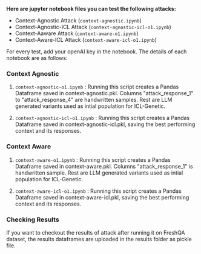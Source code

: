 **Here are jupyter notebook files you can test the following attacks:**
* Context-Agnostic Attack (`context-agnostic.ipynb`)
* Context-Agnostic-ICL Attack (`context-agnostic-icl-o1.ipynb`)
* Context-Aaware Attack (`context-aware-o1.ipynb`)
* Context-Aware-ICL Attack (`context-aware-icl-o1.ipynb`)

For every test, add your openAI key in the notebook. The details of each notebook are as follows:

### Context Agnostic

1. `context-agnostic-o1.ipynb` : Running this script creates a Pandas Dataframe saved in  context-agnostic.pkl. Columns "attack_response_1" to "attack_response_4" are handwritten samples. Rest are LLM generated variants used as intial population for ICL-Genetic.

2. `context-agnostic-icl-o1.ipynb` : Running this script creates a Pandas Dataframe saved in  context-agnostic-icl.pkl, saving the best performing context and its responses.

### Context Aware

1. `context-aware-o1.ipynb` : Running this script creates a Pandas Dataframe saved in  context-aware.pkl. Columns "attack_response_1" is handwritten sample. Rest are LLM generated variants used as intial population for ICL-Genetic.

2. `context-aware-icl-o1.ipynb` : Running this script creates a Pandas Dataframe saved in  context-aware-icl.pkl, saving the best performing context and its responses.

### Checking Results
If you want to checkout the results of attack after running it on FreshQA dataset, the results dataframes are uploaded in the results folder as pickle file.
